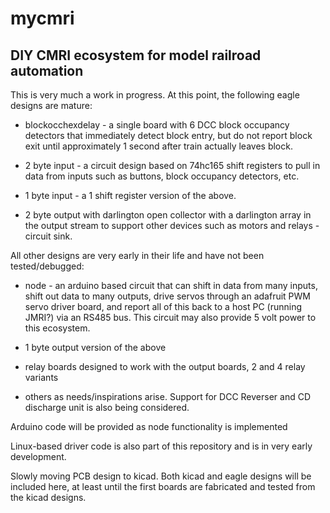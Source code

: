 # mycmri
## DIY CMRI ecosystem for model railroad automation


This is very much a work in progress.  At this point, the following eagle designs are mature:



- blockocchexdelay - a single board with 6 DCC block occupancy detectors that immediately detect block entry, but do not report block exit until approximately 1 second after train actually leaves block.

- 2 byte input - a circuit design based on 74hc165 shift registers to pull in data from inputs such as buttons, block occupancy detectors, etc.

- 1 byte input - a 1 shift register version of the above.

- 2 byte output with darlington open collector with a darlington array in the output stream to support other devices such as motors and relays - circuit sink.

All other designs are very early in their life and have not been tested/debugged:


- node - an arduino based circuit that can shift in data from many inputs, shift out data to many outputs, drive servos through an adafruit PWM servo driver board, and report all of this back to a host PC (running JMRI?) via an RS485 bus.    This circuit may also provide 5 volt power to this ecosystem.

- 1 byte output version of the above

- relay boards designed to work with the output boards, 2 and 4 relay variants

- others as needs/inspirations arise.  Support for DCC Reverser and CD discharge unit is also being considered.

Arduino code will be provided as node functionality is implemented

Linux-based driver code is also part of this repository and is in very early development.

Slowly moving PCB design to kicad.  Both kicad and eagle designs will be included here, at least until the first boards are fabricated and tested from the kicad designs.
